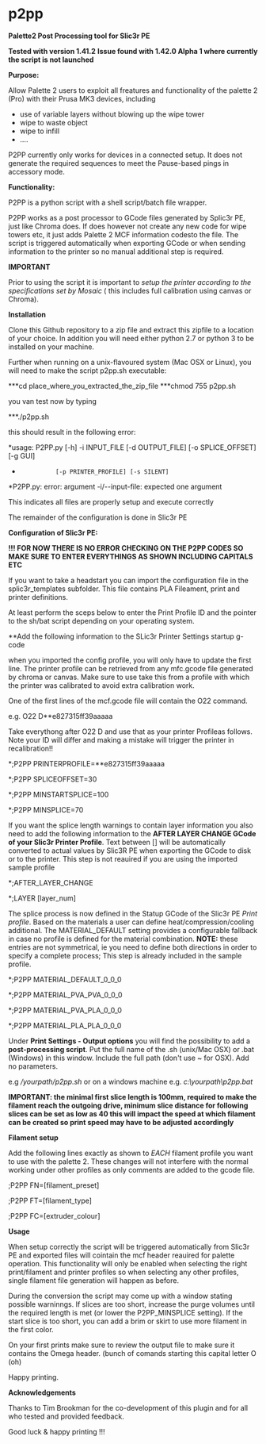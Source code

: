 # p2pp
**Palette2 Post Processing tool for Slic3r PE**


**Tested with version 1.41.2**
**Issue found with 1.42.0 Alpha 1 where currently the script is not launched**


**Purpose:**

Allow Palette 2 users to exploit all freatures and functionality of the palette 2 (Pro) with their Prusa MK3 devices, including

- use of variable layers without blowing up the wipe tower
- wipe to waste object
- wipe to infill
- ....

P2PP currently only works for devices in a connected setup.  It does not generate the required sequences to meet the Pause-based pings in accessory mode.

**Functionality:**

P2PP is a python script with a  shell script/batch file wrapper.

P2PP works as a post processor to GCode files generated by Splic3r PE, just like Chroma does.   If does however not create any new code for wipe towers etc, it just adds Palette 2 MCF information codesto the file.  The script is triggered automatically when exporting GCode or when sending information to the printer so no manual additional step is required.  

**IMPORTANT**

Prior to using the script it is important to *setup the printer according to the specifications set by Mosaic* ( this includes full calibration using canvas or Chroma).

**Installation**

Clone this Github repository to a zip file and extract this zipfile to a location of your choice.  In addition you will need either python 2.7 or python 3 to be installed on your machine.  

Further when running on a unix-flavoured system (Mac OSX or Linux), you will need to make the script p2pp.sh executable:

***cd place_where_you_extracted_the_zip_file
***chmod 755 p2pp.sh

you van test now by typing

***./p2pp.sh

this should result in the following error:

*usage: P2PP.py [-h] -i INPUT_FILE [-d OUTPUT_FILE] [-o SPLICE_OFFSET] [-g GUI]
*               [-p PRINTER_PROFILE] [-s SILENT]
*P2PP.py: error: argument -i/--input-file: expected one argument

This indicates all files are properly setup and execute correctly

The remainder of the configuration is done in Slic3r PE

**Configuration of Slic3r PE:**

**!!! FOR NOW THERE IS NO ERROR CHECKING ON THE P2PP CODES SO MAKE SURE TO ENTER EVERYTHINGS AS SHOWN INCLUDING CAPITALS ETC**

If you want to take a headstart you can import the configuration file in the splic3r_templates subfolder.  This file contains PLA Fileament, print and printer definitions.   

At least perform the sceps below to enter the Print Profile ID and the pointer to the sh/bat script depending on your operating system.  


**Add the following information to the SLic3r Printer Settings startup g-code

when you imported the config profile, you will only have to update the first line.  The printer profile can be retrieved from any mfc.gcode file generated by chroma or canvas.  Make sure to use take this from a profile with which the printer was calibrated to avoid extra calibration work.

One of the first lines of the mcf.gcode file will contain the O22 command. 

e.g. O22 D**e827315ff39aaaaa

Take everythong after O22 D and use that as your printer Profileas follows.  Note your ID will differ and making a mistake will trigger the printer in recalibration!!

*;P2PP PRINTERPROFILE=**e827315ff39aaaaa

*;P2PP SPLICEOFFSET=30

*;P2PP MINSTARTSPLICE=100

*;P2PP MINSPLICE=70


If you want the splice length warnings to contain layer information you also need to add the following information to the **AFTER LAYER CHANGE GCode of your Slic3r Printer Profile**.  Text between [] will be automatically converted to actual values by Slic3R PE when exporting the GCode to disk or to the printer.  This step is not reauired if you are using the imported sample profile

*;AFTER_LAYER_CHANGE

*;LAYER [layer_num]

The splice process is now defined in the Statup GCode of the Slic3r  PE *Print profile*.  Based on the materials a user can define heat/compression/cooling additional.  The MATERIAL_DEFAULT setting provides a configurable fallback in case no profile is defined for the material combination.   **NOTE:**  these entries are not symmetrical, ie you need to define both directions in order to specify a complete process; This step is already included in the sample profile.


*;P2PP MATERIAL_DEFAULT_0_0_0

*;P2PP MATERIAL_PVA_PVA_0_0_0

*;P2PP MATERIAL_PVA_PLA_0_0_0

*;P2PP MATERIAL_PLA_PLA_0_0_0


Under **Print Settings - Output options** you will find the possibility to add a **post-processing script**.  Put the full name of the .sh (unix/Mac OSX) or .bat  (Windows) in this window.  Include the full path (don't use ~ for OSX).  Add no parameters.

e.g */yourpath/p2pp.sh*
or on a windows machine
e.g. *c:\yourpath\p2pp.bat*


**IMPORTANT: the minimal first slice length is 100mm, required to make the filament reach the outgoing drive, minimum slice distance for following slices  can be set as low as 40 this will impact the speed at which filament can be created so print speed may have to be adjusted accordingly**


**Filament setup**

Add the following lines exactly as shown to *EACH* filament profile you want to use with the palette 2.
These changes will not interfere with the normal working under other profiles as only comments are added to the gcode file.

;P2PP FN=[filament_preset]

;P2PP FT=[filament_type]

;P2PP FC=[extruder_colour]



**Usage**

When setup correctly the script will be triggered automatically from Slic3r PE and exported files will cointain the mcf header reauired for palette operation.   This functionality will only be enabled when selecting the right print/filament and printer profiles so when selecting any other profiles, single filament file generation will happen as before.

During the conversion the script may come up with a window stating possible warninngs.  If slices are too short, increase the purge volumes until the required length is met (or lower the P2PP_MINSPLICE setting).   If the start slice is too short, you can add a brim or skirt to use more filament in the first color.

On your first prints make sure to review the output file to make sure it contains the Omega header. (bunch of comands starting this capital letter O (oh)

Happy printing.


**Acknowledgements**

Thanks to Tim Brookman for the co-development of this plugin and for all who tested and provided feedback.


Good luck & happy printing !!!



